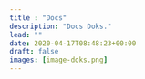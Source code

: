 ```yaml
---
title : "Docs"
description: "Docs Doks."
lead: ""
date: 2020-04-17T08:48:23+00:00
draft: false
images: [image-doks.png]
---
```

